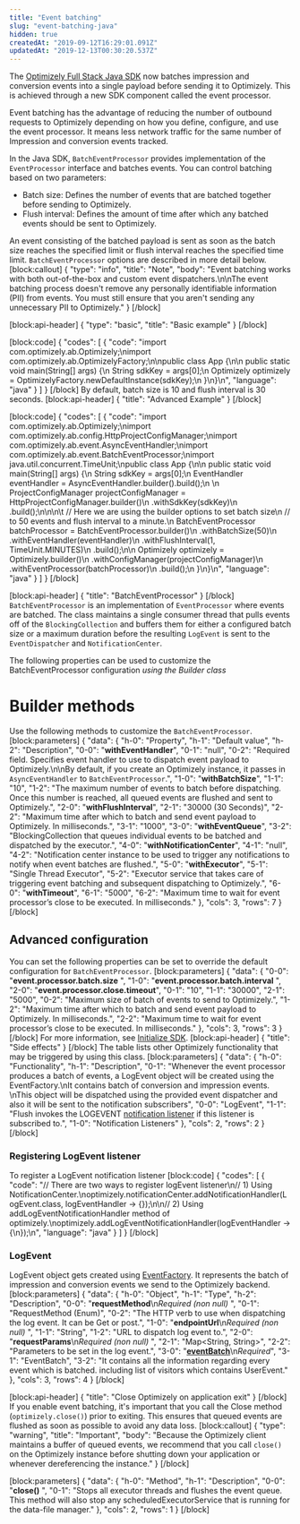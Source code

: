```yaml
---
title: "Event batching"
slug: "event-batching-java"
hidden: true
createdAt: "2019-09-12T16:29:01.091Z"
updatedAt: "2019-12-13T00:30:20.537Z"
---
```

The [Optimizely Full Stack Java SDK](https://github.com/optimizely/java-sdk) now batches impression and conversion events into a single payload before sending it to Optimizely. This is achieved through a new SDK component called the event processor.

Event batching has the advantage of reducing the number of outbound requests to Optimizely depending on how you define, configure, and use the event processor. It means less network traffic for the same number of Impression and conversion events tracked.

In the Java SDK, `BatchEventProcessor` provides implementation of the `EventProcessor` interface and batches events. You can control batching based on two parameters:

- Batch size: Defines the number of events that are batched together before sending to Optimizely.
- Flush interval: Defines the amount of time after which any batched events should be sent to Optimizely.

An event consisting of the batched payload is sent as soon as the batch size reaches the specified limit or flush interval reaches the specified time limit. `BatchEventProcessor` options are described in more detail below.
[block:callout]
{
  "type": "info",
  "title": "Note",
  "body": "Event batching works with both out-of-the-box and custom event dispatchers.\n\nThe event batching process doesn't remove any personally identifiable information (PII) from events. You must still ensure that you aren't sending any unnecessary PII to Optimizely."
}
[/block]

[block:api-header]
{
  "type": "basic",
  "title": "Basic example"
}
[/block]

[block:code]
{
  "codes": [
    {
      "code": "import com.optimizely.ab.Optimizely;\nimport com.optimizely.ab.OptimizelyFactory;\n\npublic class App {\n\n    public static void main(String[] args) {\n        String sdkKey = args[0];\n        Optimizely optimizely = OptimizelyFactory.newDefaultInstance(sdkKey);\n    }\n}\n",
      "language": "java"
    }
  ]
}
[/block]
By default, batch size is 10 and flush interval is 30 seconds.
[block:api-header]
{
  "title": "Advanced Example"
}
[/block]

[block:code]
{
  "codes": [
    {
      "code": "import com.optimizely.ab.Optimizely;\nimport com.optimizely.ab.config.HttpProjectConfigManager;\nimport com.optimizely.ab.event.AsyncEventHandler;\nimport com.optimizely.ab.event.BatchEventProcessor;\nimport java.util.concurrent.TimeUnit;\npublic class App {\n\n    public static void main(String[] args) {\n        String sdkKey = args[0];\n        EventHandler eventHandler = AsyncEventHandler.builder().build();\n        \n       ProjectConfigManager projectConfigManager = HttpProjectConfigManager.builder()\n            .withSdkKey(sdkKey)\n            .build();\n\n\n\t   // Here we are using the builder options to set batch size\n        // to 50 events and flush interval to a minute.\n        BatchEventProcessor batchProcessor = BatchEventProcessor.builder()\n            .withBatchSize(50)\n            .withEventHandler(eventHandler)\n            .withFlushInterval(1, TimeUnit.MINUTES)\n            .build();\n\n        Optimizely optimizely = Optimizely.builder()\n            .withConfigManager(projectConfigManager)\n            .withEventProcessor(batchProcessor)\n            .build();\n    }\n}\n",
      "language": "java"
    }
  ]
}
[/block]

[block:api-header]
{
  "title": "BatchEventProcessor"
}
[/block]
`BatchEventProcessor` is an implementation of `EventProcessor` where events are batched. The class maintains a single consumer thread that pulls events off of the `BlockingCollection` and buffers them for either a configured batch size or a maximum duration before the resulting `LogEvent` is sent to the `EventDispatcher` and `NotificationCenter`.

The following properties can be used to customize the BatchEventProcessor configuration *using the Builder class*


# Builder methods
Use the following methods to customize the `BatchEventProcessor`.
[block:parameters]
{
  "data": {
    "h-0": "Property",
    "h-1": "Default value",
    "h-2": "Description",
    "0-0": "**withEventHandler**",
    "0-1": "null",
    "0-2": "Required field. Specifies event handler to use to dispatch event payload to Optimizely.\n\nBy default, if you create an Optimizely instance, it passes in `AsyncEventHandler` to `BatchEventProcessor`.",
    "1-0": "**withBatchSize**",
    "1-1": "10",
    "1-2": "The maximum number of events to batch before dispatching. Once this number is reached, all queued events are flushed and sent to Optimizely.",
    "2-0": "**withFlushInterval**",
    "2-1": "30000 (30 Seconds)",
    "2-2": "Maximum time after which to batch and send event payload to Optimizely. In milliseconds.",
    "3-1": "1000",
    "3-0": "**withEventQueue**",
    "3-2": "BlockingCollection that queues individual events to be batched and dispatched by the executor.",
    "4-0": "**withNotificationCenter**",
    "4-1": "null",
    "4-2": "Notification center instance to be used to trigger any notifications to notify when event batches are flushed.",
    "5-0": "**withExecutor**",
    "5-1": "Single Thread Executor",
    "5-2": "Executor service that takes care of triggering event batching and subsequent dispatching to Optimizely.",
    "6-0": "**withTimeout**",
    "6-1": "5000",
    "6-2": "Maximum time to wait for event processor’s close to be executed. In milliseconds."
  },
  "cols": 3,
  "rows": 7
}
[/block]
## Advanced configuration
You can set the following properties can be set to override the default configuration for `BatchEventProcessor`.
[block:parameters]
{
  "data": {
    "0-0": "**event.processor.batch.size** ",
    "1-0": "**event.processor.batch.interval** ",
    "2-0": "**event.processor.close.timeout**",
    "0-1": "10",
    "1-1": "30000",
    "2-1": "5000",
    "0-2": "Maximum size of batch of events to send to Optimizely.",
    "1-2": "Maximum time after which to batch and send event payload to Optimizely. In milliseconds.",
    "2-2": "Maximum time to wait for event processor’s close to be executed. In milliseconds."
  },
  "cols": 3,
  "rows": 3
}
[/block]
For more information, see [Initialize SDK](doc:initialize-sdk-java).
[block:api-header]
{
  "title": "Side effects"
}
[/block]
The table lists other Optimizely functionality that may be triggered by using this class.
[block:parameters]
{
  "data": {
    "h-0": "Functionality",
    "h-1": "Description",
    "0-1": "Whenever the event processor produces a batch of events, a LogEvent object will be created using the EventFactory.\nIt contains batch of conversion and impression events. \nThis object will be dispatched using the provided event dispatcher and also it will be sent to the notification subscribers",
    "0-0": "LogEvent",
    "1-1": "Flush invokes the LOGEVENT [notification listener](doc:set-up-notification-listener-java) if this listener is subscribed to.",
    "1-0": "Notification Listeners"
  },
  "cols": 2,
  "rows": 2
}
[/block]
### Registering LogEvent listener

To register a LogEvent notification listener
[block:code]
{
  "codes": [
    {
      "code": "// There are two ways to register logEvent listener\n// 1) Using NotificationCenter.\noptimizely.notificationCenter.addNotificationHandler(LogEvent.class, logEventHandler -> {});\n\n// 2) Using addLogEventNotificationHandler method of optimizely.\noptimizely.addLogEventNotificationHandler(logEventHandler -> {\n});\n",
      "language": "java"
    }
  ]
}
[/block]
###  LogEvent

LogEvent object gets created using [EventFactory](https://github.com/optimizely/java-sdk/blob/master/core-api/src/main/java/com/optimizely/ab/event/internal/EventFactory.java). It represents the batch of impression and conversion events we send to the Optimizely backend.
[block:parameters]
{
  "data": {
    "h-0": "Object",
    "h-1": "Type",
    "h-2": "Description",
    "0-0": "**requestMethod**\n*Required (non null)* ",
    "0-1": "RequestMethod (Enum)",
    "0-2": "The HTTP verb to use when dispatching the log event. It can be Get or post.",
    "1-0": "**endpointUrl**\n*Required (non null)* ",
    "1-1": "String",
    "1-2": "URL to dispatch log event to.",
    "2-0": "**requestParams**\n*Required (non null)* ",
    "2-1": "Map<String, String>",
    "2-2": "Parameters to be set in the log event.",
    "3-0": "**[eventBatch](https://github.com/optimizely/java-sdk/blob/13c27ffc812928ef5cf05159d37ad6bab421fc5a/core-api/src/main/java/com/optimizely/ab/event/LogEvent.java#L38)**\n*Required*",
    "3-1": "EventBatch",
    "3-2": "It contains all the information regarding every event which is batched. including list of visitors which contains UserEvent."
  },
  "cols": 3,
  "rows": 4
}
[/block]

[block:api-header]
{
  "title": "Close Optimizely on application exit"
}
[/block]
If you enable event batching, it's important that you call the Close method (`optimizely.close()`) prior to exiting. This ensures that queued events are flushed as soon as possible to avoid any data loss.
[block:callout]
{
  "type": "warning",
  "title": "Important",
  "body": "Because the Optimizely client maintains a buffer of queued events, we recommend that you call `close()` on the Optimizely instance before shutting down your application or whenever dereferencing the instance."
}
[/block]

[block:parameters]
{
  "data": {
    "h-0": "Method",
    "h-1": "Description",
    "0-0": "**close()** ",
    "0-1": "Stops all executor threads and flushes the event queue. This method will also stop any scheduledExecutorService that is running for the data-file manager."
  },
  "cols": 2,
  "rows": 1
}
[/block]